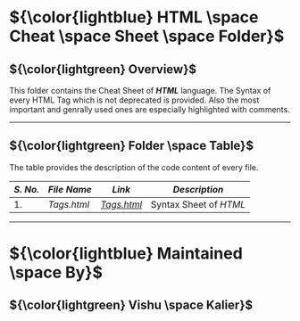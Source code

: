 # ${\color{lightblue} HTML \space Cheat \space Sheet \space Folder}$

## ${\color{lightgreen} Overview}$

This folder contains the Cheat Sheet of ***HTML*** language. The Syntax of every HTML Tag which is not deprecated is provided. Also the most important and
genrally used ones are especially highlighted with comments. 

------

## ${\color{lightgreen} Folder \space Table}$

The table provides the description of the code content of every file.

| ***S. No.*** | ***File Name*** | ***Link*** | ***Description*** |
|-|-|-|-|
| 1. | *Tags.html* | [*Tags.html*](https://github.com/VishuKalier2003/Web-Development/blob/main/HTML/Cheat%20Sheet/Tags.html) | Syntax Sheet of *HTML* |

------


# ${\color{lightblue} Maintained \space By}$
## ${\color{lightgreen} Vishu \space Kalier}$

